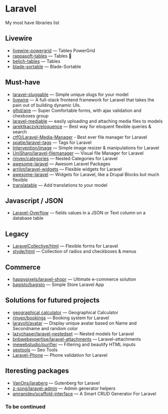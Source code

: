 # Laravel
My most have libraries list

## Livewire

* [livewire-powergrid](https://github.com/Power-Components/livewire-powergrid) — Tables PowerGrid
* [rappasoft-tables](https://github.com/rappasoft/laravel-livewire-tables) — Tables 🌱
* [belich-tables](https://github.com/daguilarm/belich-tables) — Tables
* [blade-sortable](https://github.com/asantibanez/laravel-blade-sortable) — Blade-Sortable

## Must-have 

* [laravel-sluggable](https://github.com/spatie/laravel-sluggable) — Simple unique slugs for your model
* [livewire](https://github.com/livewire/livewire) — A full-stack frontend framework for Laravel that takes the pain out of building dynamic UIs.
* [glhd/aire](https://github.com/glhd/aire) — Super Comfortable forms, with ajax validation and chexboxes group
* [laravel-mediable](https://github.com/plank/laravel-mediable) — easily uploading and attaching media files to models
* [jarektkaczyk/eloquence](https://github.com/jarektkaczyk/eloquence/wiki/Mappable) — Best way for eloquent flexible queries & search
* [ctf0/Laravel-Media-Manager](https://github.com/ctf0/Laravel-Media-Manager) - Best ever file manager for Laravel
* [spatie/laravel-tags](https://github.com/spatie/laravel-tags) — Tags for Laravel
* [Intervention/image](https://github.com/Intervention/image) — Simple image resizer & manipulations for Laravel
* [UniSharp/laravel-filemanager](https://github.com/UniSharp/laravel-filemanager) — Visual file Manager for Laravel
* [rinvex/categories](https://github.com/rinvex/categories) — Nested Categories for Laravel
* [awesome-laravel](https://github.com/chiraggude/awesome-laravel) — Awesom Laravel Packages
* [arrilot/laravel-widgets](https://github.com/arrilot/laravel-widgets) — Flexible widgets for Laravel
* [awesome-laravel](https://github.com/arrilot/laravel-widgets) — Widgets for Laravel, like a Drupal Blocks but much flexible
* [translatable](https://github.com/Astrotomic/laravel-translatable) — Add translations to your model

## Javascript / JSON

* [Laravel-Overflow](https://github.com/CraftLogan/Laravel-Overflow) — fields values in a JSON or Text column on a database table

## Legacy
* [LaravelCollective/html](https://github.com/LaravelCollective/html) — Flexible forms for Laravel
* [styde/html](https://github.com/StydeNet/html) — Collection of radios and checkboxes & menus

## Commerce

* [happypixels/laravel-shopr](https://github.com/happypixels/laravel-shopr) — Ultimate e-commerce solution
* [bagisto/bagisto](https://github.com/bagisto/bagisto) — Simple Store Laravel App

## Solutions for futured projects

* [geographical calculator](https://github.com/karam-mustafa/laravel-geographical-calculator) — Geographical Calculator
* [rinvex/bookings](https://github.com/rinvex/bookings) — Booking system for Laravel
* [laravolt/avatar](https://github.com/laravolt/avatar) — Display unique avatar based on Name and Secondname and random color
* [lazychaser/laravel-nestedset](https://github.com/lazychaser/laravel-nestedset) — Nested models for Laravel
* [bnbwebexpertise/laravel-attachments](https://github.com/bnbwebexpertise/laravel-attachments)  — Laravel-attachments
* [mewebstudio/purifier](https://github.com/mewebstudio/purifier) — Filtering and beautify HTML inputs
* [seotools](https://github.com/artesaos/seotools) — Seo Tools
* [Laravel-Phone](https://github.com/Propaganistas/Laravel-Phone) — Phone validation for Laravel

## Iteresting packages

* [VanOns/laraberg](https://github.com/VanOns/laraberg) — Gutenberg for Laravel
* [z-song/laravel-admin](https://github.com/z-song/laravel-admin) — Admin generator helpers
* [amranidev/scaffold-interface](https://github.com/amranidev/scaffold-interface) — A Smart CRUD Generator For Laravel

### To be continued
